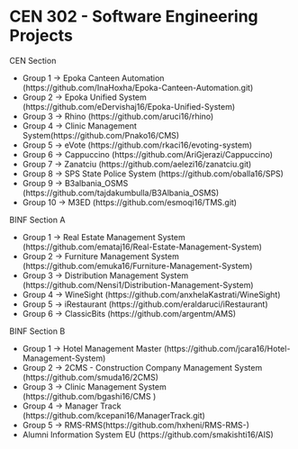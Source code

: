 <h1>CEN 302 - Software Engineering Projects</h1>

CEN Section
<ul>
<li>Group 1 -> Epoka Canteen Automation (https://github.com/InaHoxha/Epoka-Canteen-Automation.git)</li>
<li>Group 2 -> Epoka Unified System (https://github.com/eDervishaj16/Epoka-Unified-System)</li>
<li>Group 3 -> Rhino (https://github.com/aruci16/rhino)</li>
<li>Group 4 -> Clinic Management System(https://github.com/Pnako16/CMS)</li>
<li>Group 5 -> eVote (https://github.com/rkaci16/evoting-system)</li>
<li>Group 6 -> Cappuccino (https://github.com/AriGjerazi/Cappuccino) </li>
<li>Group 7 -> Zanatciu (https://github.com/aelezi16/zanatciu.git)</li>
<li>Group 8 -> SPS State Police System (https://github.com/oballa16/SPS)</li> 
<li>Group 9 -> B3albania_OSMS (https://github.com/tajdakumbulla/B3Albania_OSMS)</li>
<li>Group 10 -> M3ED (https://github.com/esmoqi16/TMS.git)</li>
</ul>
BINF Section A
<ul>
<li>Group 1 -> Real Estate Management System (https://github.com/emataj16/Real-Estate-Management-System)</li>
<li>Group 2 -> Furniture Management System (https://github.com/emuka16/Furniture-Management-System) </li>
<li>Group 3 -> Distribution Management System (https://github.com/Nensi1/Distribution-Management-System) </li>
<li>Group 4 -> WineSight (https://github.com/anxhelaKastrati/WineSight)</li>
<li>Group 5 -> iRestaurant (https://github.com/eraldaruci/iRestaurant)</li>
<li>Group 6 -> ClassicBits (https://github.com/argentm/AMS) </li>
</ul>
BINF Section B
<ul>
<li>Group 1 -> Hotel Management Master (https://github.com/jcara16/Hotel-Management-System)</li>
<li>Group 2 -> 2CMS - Construction Company Management System (https://github.com/smuda16/2CMS)</li>
<li>Group 3 -> Clinic Management System (https://github.com/bgashi16/CMS )</li>
<li>Group 4 -> Manager Track (https://github.com/kcepani16/ManagerTrack.git)</li>
<li>Group 5 -> RMS-RMS(https://github.com/hxheni/RMS-RMS-)</li>
  <li>Alumni Information System EU (https://github.com/smakishti16/AIS)</li>
</ul>
